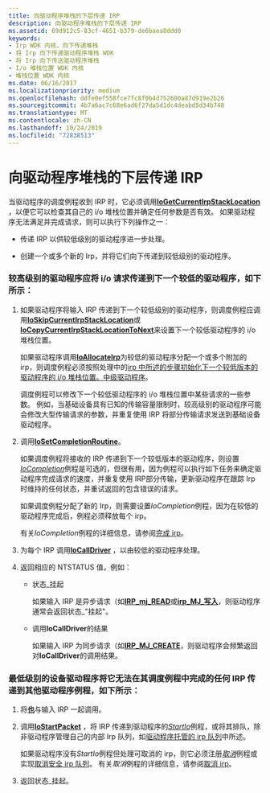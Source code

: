 ```yaml
---
title: 向驱动程序堆栈的下层传递 IRP
description: 向驱动程序堆栈的下层传递 IRP
ms.assetid: 69d912c5-83cf-4651-b379-de6baea8ddd0
keywords:
- Irp WDK 内核，向下传递堆栈
- 将 Irp 向下传递驱动程序堆栈 WDK
- 将 Irp 向下传送驱动程序堆栈
- I/o 堆栈位置 WDK 内核
- 堆栈位置 WDK 内核
ms.date: 06/16/2017
ms.localizationpriority: medium
ms.openlocfilehash: ddfe0ef558fce7fc8f0b4d752600a87d919e2b26
ms.sourcegitcommit: 4b7a6ac7c68e6ad6f27da5d1dc4deabd5d34b748
ms.translationtype: MT
ms.contentlocale: zh-CN
ms.lasthandoff: 10/24/2019
ms.locfileid: "72838513"
---
```

# <a name="passing-irps-down-the-driver-stack"></a>向驱动程序堆栈的下层传递 IRP





当驱动程序的调度例程收到 IRP 时，它必须调用[**IoGetCurrentIrpStackLocation**](https://docs.microsoft.com/windows-hardware/drivers/ddi/wdm/nf-wdm-iogetcurrentirpstacklocation) ，以便它可以检查其自己的 i/o 堆栈位置并确定任何参数是否有效。 如果驱动程序无法满足并完成请求，则可以执行下列操作之一：

-   传递 IRP 以供较低级别的驱动程序进一步处理。

-   创建一个或多个新的 Irp，并将它们向下传递到较低级别的驱动程序。

### <a name="a-higher-level-driver-should-pass-an-io-request-on-to-a-next-lower-driver-as-follows"></a>较高级别的驱动程序应将 i/o 请求传递到下一个较低的驱动程序，如下所示：

1.  如果驱动程序将输入 IRP 传递到下一个较低级别的驱动程序，则调度例程应调用[**IoSkipCurrentIrpStackLocation**](https://docs.microsoft.com/windows-hardware/drivers/kernel/mm-bad-pointer)或[**IoCopyCurrentIrpStackLocationToNext**](https://docs.microsoft.com/windows-hardware/drivers/ddi/wdm/nf-wdm-iocopycurrentirpstacklocationtonext)来设置下一个较低驱动程序的 i/o 堆栈位置。

    如果驱动程序调用[**IoAllocateIrp**](https://docs.microsoft.com/windows-hardware/drivers/ddi/wdm/nf-wdm-ioallocateirp)为较低的驱动程序分配一个或多个附加的 irp，则调度例程必须按照处理中的[irp 中所述的步骤初始化下一个较低版本的驱动程序的 i/o 堆栈位置。中级驱动程序](processing-irps-in-an-intermediate-level-driver.md)。

    调度例程可以修改下一个较低驱动程序的 i/o 堆栈位置中某些请求的一些参数。 例如，当基础设备具有已知的传输容量限制时，较高级别的驱动程序可能会修改大型传输请求的参数，并重复使用 IRP 将部分传输请求发送到基础设备驱动程序。

2.  调用[**IoSetCompletionRoutine**](https://docs.microsoft.com/windows-hardware/drivers/ddi/wdm/nf-wdm-iosetcompletionroutine)。

    如果调度例程将接收的 IRP 传递到下一个较低版本的驱动程序，则设置[*IoCompletion*](https://docs.microsoft.com/windows-hardware/drivers/ddi/wdm/nc-wdm-io_completion_routine)例程是可选的，但很有用，因为例程可以执行如下任务来确定驱动程序完成请求的速度，并重复使用 IRP部分传输，更新驱动程序在跟踪 Irp 时维持的任何状态，并重试返回的包含错误的请求。

    如果调度例程分配了新的 Irp，则需要设置*IoCompletion*例程，因为在较低的驱动程序完成后，例程必须释放每个 irp。

    有关*IoCompletion*例程的详细信息，请参阅[完成 irp](completing-irps.md)。

3.  为每个 IRP 调用[**IoCallDriver**](https://docs.microsoft.com/windows-hardware/drivers/ddi/wdm/nf-wdm-iocalldriver) ，以由较低的驱动程序处理。

4.  返回相应的 NTSTATUS 值，例如：
    -   状态\_挂起

        如果输入 IRP 是异步请求（如[**IRP\_mj\_READ**](https://docs.microsoft.com/windows-hardware/drivers/kernel/irp-mj-read)或[**irp\_MJ\_写入**](https://docs.microsoft.com/windows-hardware/drivers/kernel/irp-mj-write)，则驱动程序通常会返回状态\_"挂起"。

    -   调用**IoCallDriver**的结果

        如果输入 IRP 为同步请求（如[**IRP\_MJ\_CREATE**](https://docs.microsoft.com/windows-hardware/drivers/kernel/irp-mj-create)，则驱动程序会频繁返回对**IoCallDriver**的调用结果。

### <a name="a-lowest-level-device-driver-passes-any-irp-that-it-cannot-complete-in-its-dispatch-routine-on-to-other-driver-routines-as-follows"></a>最低级别的设备驱动程序将它无法在其调度例程中完成的任何 IRP 传递到其他驱动程序例程，如下所示：

1.  将[**也**](https://docs.microsoft.com/windows-hardware/drivers/ddi/wdm/nf-wdm-iomarkirppending)与输入 IRP 一起调用。

2.  调用[**IoStartPacket**](https://docs.microsoft.com/windows-hardware/drivers/ddi/ntifs/nf-ntifs-iostartpacket) ，将 IRP 传递到驱动程序的[*StartIo*](https://docs.microsoft.com/windows-hardware/drivers/ddi/wdm/nc-wdm-driver_startio)例程，或将其排队，除非驱动程序管理自己的内部 Irp 队列，如[驱动程序托管的 irp 队列](driver-managed-irp-queues.md)中所述。

    如果驱动程序没有*StartIo*例程但处理可取消的 irp，则它必须注册[*取消*](https://docs.microsoft.com/windows-hardware/drivers/ddi/wdm/nc-wdm-driver_cancel)例程或实现[取消安全 irp 队列](cancel-safe-irp-queues.md)。 有关*取消*例程的详细信息，请参阅[取消 irp](canceling-irps.md)。

3.  返回状态\_挂起。

 

 




